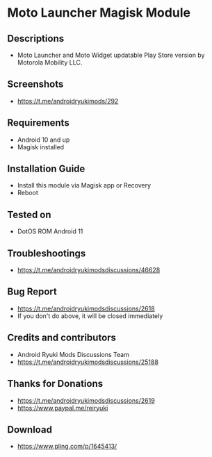 # Moto Launcher Magisk Module

## Descriptions
- Moto Launcher and Moto Widget updatable Play Store version by Motorola Mobility LLC.

## Screenshots
- https://t.me/androidryukimods/292

## Requirements
- Android 10 and up
- Magisk installed

## Installation Guide
- Install this module via Magisk app or Recovery
- Reboot

## Tested on
- DotOS ROM Android 11

## Troubleshootings
- https://t.me/androidryukimodsdiscussions/46628

## Bug Report
- https://t.me/androidryukimodsdiscussions/2618
- If you don't do above, it will be closed immediately

## Credits and contributors
- Android Ryuki Mods Discussions Team
- https://t.me/androidryukimodsdiscussions/25188

## Thanks for Donations
- https://t.me/androidryukimodsdiscussions/2619
- https://www.paypal.me/reiryuki

## Download
- https://www.pling.com/p/1645413/
